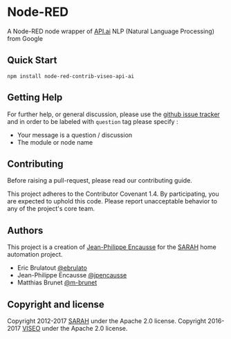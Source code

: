 # Node-RED

A Node-RED node wrapper of [API.ai](https://api.ai/) NLP (Natural Language Processing) from Google

## Quick Start

```
npm install node-red-contrib-viseo-api-ai
```

## Getting Help

For further help, or general discussion, please use the [github issue tracker](https://github.com/NGRP/node-red-contrib-viseo/issues) and in order to be labeled with `question` tag please specify :
- Your message is a question / discussion
- The module or node name

## Contributing

Before raising a pull-request, please read our contributing guide.

This project adheres to the Contributor Covenant 1.4. By participating, 
you are expected to uphold this code. 
Please report unacceptable behavior to any of the project's core team.

## Authors

This project is a creation of [Jean-Philippe Encausse](http://www.encausse.net) for the [SARAH](http://sarah.encausse.net) home automation project.

- Eric Brulatout [@ebrulato](https://github.com/ebrulato)
- Jean-Philippe Encausse [@jpencausse](https://github.com/JpEncausse)
- Matthias Brunet [@m-brunet](https://github.com/m-brunet)


## Copyright and license

Copyright 2012-2017 [SARAH](http://sarah.encausse.net) under the Apache 2.0 license.
Copyright 2016-2017 [VISEO](http://www.viseo.com) under the Apache 2.0 license.